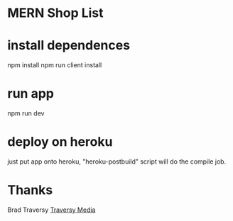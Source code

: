 # MERN Shop List

# install dependences
npm install 
npm run client install

# run app
npm run dev

# deploy on heroku
just put app onto heroku, "heroku-postbuild" script will do the compile job.

# Thanks
Brad Traversy
[Traversy Media](http://www.traversymedia.com)
